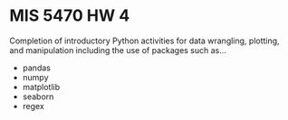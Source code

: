 # MIS 5470 HW 4
Completion of introductory Python activities for data wrangling, plotting, and manipulation including the use of packages such as...

* pandas
* numpy
* matplotlib
* seaborn
* regex
